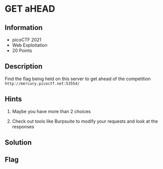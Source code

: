 # GET aHEAD

## Information

- picoCTF 2021
- Web Exploitation
- 20 Points

## Description

Find the flag being held on this server to get ahead of the competition `http://mercury.picoctf.net:53554/`

## Hints

1. Maybe you have more than 2 choices

2. Check out tools like Burpsuite to modify your requests and look at the responses

## Solution

## Flag
